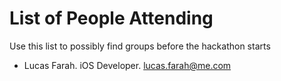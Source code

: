 # List of People Attending
Use this list to possibly find groups before the hackathon starts

- Lucas Farah.
iOS Developer.
lucas.farah@me.com
